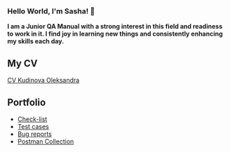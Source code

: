 ### Hello World, I'm Sasha! 👋
**I am a Junior QA Manual with a strong interest in this field and readiness to work in it. I find joy in learning new things and consistently enhancing my skills each day.**
## My CV
[CV Kudinova Oleksandra](https://drive.google.com/file/d/1NtW_GVnas6cxyH8EcN3xD7JBf4EYlKaR/view?usp=sharing)
## Portfolio
* [Check-list](https://docs.google.com/document/d/1bfuxyDXVr8X9Kl8Lq_hBAjIk0i1ChoNHjWRght-9K6w/edit?usp=sharing)
* [Test cases](https://docs.google.com/spreadsheets/d/1nSI_m83daggV0a_VXxdZtt4nMO3_cjzWinVBC_xJjlU/edit?usp=sharing)
* [Bug reports](https://docs.google.com/document/d/1iHhDcnBJq4158Y14dkZi9_Bn_d0ZIuAtNRDC9Q0kHuI/edit?usp=sharing)
* [Postman Collection](https://github.com/OleksandraKud/Postman/tree/master)






<!--
**OleksandraKud/OleksandraKud** is a ✨ _special_ ✨ repository because its `README.md` (this file) appears on your GitHub profile.

Here are some ideas to get you started:

- 🔭 I’m currently working on ...
- 🌱 I’m currently learning ...
- 👯 I’m looking to collaborate on ...
- 🤔 I’m looking for help with ...
- 💬 Ask me about ...
- 📫 How to reach me: ...
- 😄 Pronouns: ...
- ⚡ Fun fact: ...
-->
